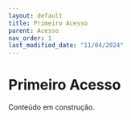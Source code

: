```yaml
---
layout: default
title: Primeiro Acesso
parent: Acesso
nav_order: 1
last_modified_date: "11/04/2024"
---
```


# Primeiro Acesso

Conteúdo em construção.